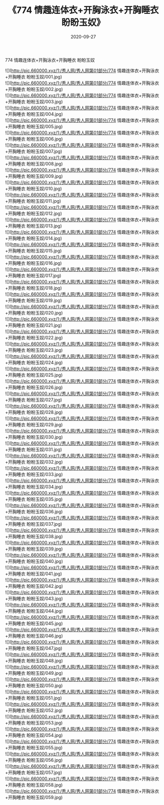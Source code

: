 ﻿---
layout: post
title:  《774 情趣连体衣+开胸泳衣+开胸睡衣 盼盼玉奴》
date:   2020-09-27
img: http://pic.660000.xyz/1:/秀人网/秀人网第01部分/774 情趣连体衣+开胸泳衣+开胸睡衣 盼盼玉奴/000.jpg
categories: [美女, 清纯, 唯美]
---

774 情趣连体衣+开胸泳衣+开胸睡衣 盼盼玉奴

  ![](http://pic.660000.xyz/1:/秀人网/秀人网第01部分/774 情趣连体衣+开胸泳衣+开胸睡衣 盼盼玉奴/001.jpg) <br> ![](http://pic.660000.xyz/1:/秀人网/秀人网第01部分/774 情趣连体衣+开胸泳衣+开胸睡衣 盼盼玉奴/002.jpg) <br> ![](http://pic.660000.xyz/1:/秀人网/秀人网第01部分/774 情趣连体衣+开胸泳衣+开胸睡衣 盼盼玉奴/003.jpg) <br> ![](http://pic.660000.xyz/1:/秀人网/秀人网第01部分/774 情趣连体衣+开胸泳衣+开胸睡衣 盼盼玉奴/004.jpg) <br> ![](http://pic.660000.xyz/1:/秀人网/秀人网第01部分/774 情趣连体衣+开胸泳衣+开胸睡衣 盼盼玉奴/005.jpg) <br> ![](http://pic.660000.xyz/1:/秀人网/秀人网第01部分/774 情趣连体衣+开胸泳衣+开胸睡衣 盼盼玉奴/006.jpg) <br> ![](http://pic.660000.xyz/1:/秀人网/秀人网第01部分/774 情趣连体衣+开胸泳衣+开胸睡衣 盼盼玉奴/007.jpg) <br> ![](http://pic.660000.xyz/1:/秀人网/秀人网第01部分/774 情趣连体衣+开胸泳衣+开胸睡衣 盼盼玉奴/008.jpg) <br> ![](http://pic.660000.xyz/1:/秀人网/秀人网第01部分/774 情趣连体衣+开胸泳衣+开胸睡衣 盼盼玉奴/009.jpg) <br> ![](http://pic.660000.xyz/1:/秀人网/秀人网第01部分/774 情趣连体衣+开胸泳衣+开胸睡衣 盼盼玉奴/010.jpg) <br> ![](http://pic.660000.xyz/1:/秀人网/秀人网第01部分/774 情趣连体衣+开胸泳衣+开胸睡衣 盼盼玉奴/011.jpg) <br> ![](http://pic.660000.xyz/1:/秀人网/秀人网第01部分/774 情趣连体衣+开胸泳衣+开胸睡衣 盼盼玉奴/012.jpg) <br> ![](http://pic.660000.xyz/1:/秀人网/秀人网第01部分/774 情趣连体衣+开胸泳衣+开胸睡衣 盼盼玉奴/013.jpg) <br> ![](http://pic.660000.xyz/1:/秀人网/秀人网第01部分/774 情趣连体衣+开胸泳衣+开胸睡衣 盼盼玉奴/014.jpg) <br> ![](http://pic.660000.xyz/1:/秀人网/秀人网第01部分/774 情趣连体衣+开胸泳衣+开胸睡衣 盼盼玉奴/015.jpg) <br> ![](http://pic.660000.xyz/1:/秀人网/秀人网第01部分/774 情趣连体衣+开胸泳衣+开胸睡衣 盼盼玉奴/016.jpg) <br> ![](http://pic.660000.xyz/1:/秀人网/秀人网第01部分/774 情趣连体衣+开胸泳衣+开胸睡衣 盼盼玉奴/017.jpg) <br> ![](http://pic.660000.xyz/1:/秀人网/秀人网第01部分/774 情趣连体衣+开胸泳衣+开胸睡衣 盼盼玉奴/018.jpg) <br> ![](http://pic.660000.xyz/1:/秀人网/秀人网第01部分/774 情趣连体衣+开胸泳衣+开胸睡衣 盼盼玉奴/019.jpg) <br> ![](http://pic.660000.xyz/1:/秀人网/秀人网第01部分/774 情趣连体衣+开胸泳衣+开胸睡衣 盼盼玉奴/020.jpg) <br> ![](http://pic.660000.xyz/1:/秀人网/秀人网第01部分/774 情趣连体衣+开胸泳衣+开胸睡衣 盼盼玉奴/021.jpg) <br> ![](http://pic.660000.xyz/1:/秀人网/秀人网第01部分/774 情趣连体衣+开胸泳衣+开胸睡衣 盼盼玉奴/022.jpg) <br> ![](http://pic.660000.xyz/1:/秀人网/秀人网第01部分/774 情趣连体衣+开胸泳衣+开胸睡衣 盼盼玉奴/023.jpg) <br> ![](http://pic.660000.xyz/1:/秀人网/秀人网第01部分/774 情趣连体衣+开胸泳衣+开胸睡衣 盼盼玉奴/024.jpg) <br> ![](http://pic.660000.xyz/1:/秀人网/秀人网第01部分/774 情趣连体衣+开胸泳衣+开胸睡衣 盼盼玉奴/025.jpg) <br> ![](http://pic.660000.xyz/1:/秀人网/秀人网第01部分/774 情趣连体衣+开胸泳衣+开胸睡衣 盼盼玉奴/026.jpg) <br> ![](http://pic.660000.xyz/1:/秀人网/秀人网第01部分/774 情趣连体衣+开胸泳衣+开胸睡衣 盼盼玉奴/027.jpg) <br> ![](http://pic.660000.xyz/1:/秀人网/秀人网第01部分/774 情趣连体衣+开胸泳衣+开胸睡衣 盼盼玉奴/028.jpg) <br> ![](http://pic.660000.xyz/1:/秀人网/秀人网第01部分/774 情趣连体衣+开胸泳衣+开胸睡衣 盼盼玉奴/029.jpg) <br> ![](http://pic.660000.xyz/1:/秀人网/秀人网第01部分/774 情趣连体衣+开胸泳衣+开胸睡衣 盼盼玉奴/030.jpg) <br> ![](http://pic.660000.xyz/1:/秀人网/秀人网第01部分/774 情趣连体衣+开胸泳衣+开胸睡衣 盼盼玉奴/031.jpg) <br> ![](http://pic.660000.xyz/1:/秀人网/秀人网第01部分/774 情趣连体衣+开胸泳衣+开胸睡衣 盼盼玉奴/032.jpg) <br> ![](http://pic.660000.xyz/1:/秀人网/秀人网第01部分/774 情趣连体衣+开胸泳衣+开胸睡衣 盼盼玉奴/033.jpg) <br> ![](http://pic.660000.xyz/1:/秀人网/秀人网第01部分/774 情趣连体衣+开胸泳衣+开胸睡衣 盼盼玉奴/034.jpg) <br> ![](http://pic.660000.xyz/1:/秀人网/秀人网第01部分/774 情趣连体衣+开胸泳衣+开胸睡衣 盼盼玉奴/035.jpg) <br> ![](http://pic.660000.xyz/1:/秀人网/秀人网第01部分/774 情趣连体衣+开胸泳衣+开胸睡衣 盼盼玉奴/036.jpg) <br> ![](http://pic.660000.xyz/1:/秀人网/秀人网第01部分/774 情趣连体衣+开胸泳衣+开胸睡衣 盼盼玉奴/037.jpg) <br> ![](http://pic.660000.xyz/1:/秀人网/秀人网第01部分/774 情趣连体衣+开胸泳衣+开胸睡衣 盼盼玉奴/038.jpg) <br> ![](http://pic.660000.xyz/1:/秀人网/秀人网第01部分/774 情趣连体衣+开胸泳衣+开胸睡衣 盼盼玉奴/039.jpg) <br> ![](http://pic.660000.xyz/1:/秀人网/秀人网第01部分/774 情趣连体衣+开胸泳衣+开胸睡衣 盼盼玉奴/040.jpg) <br> ![](http://pic.660000.xyz/1:/秀人网/秀人网第01部分/774 情趣连体衣+开胸泳衣+开胸睡衣 盼盼玉奴/041.jpg) <br> ![](http://pic.660000.xyz/1:/秀人网/秀人网第01部分/774 情趣连体衣+开胸泳衣+开胸睡衣 盼盼玉奴/042.jpg) <br> ![](http://pic.660000.xyz/1:/秀人网/秀人网第01部分/774 情趣连体衣+开胸泳衣+开胸睡衣 盼盼玉奴/043.jpg) <br> ![](http://pic.660000.xyz/1:/秀人网/秀人网第01部分/774 情趣连体衣+开胸泳衣+开胸睡衣 盼盼玉奴/044.jpg) <br> ![](http://pic.660000.xyz/1:/秀人网/秀人网第01部分/774 情趣连体衣+开胸泳衣+开胸睡衣 盼盼玉奴/045.jpg) <br> ![](http://pic.660000.xyz/1:/秀人网/秀人网第01部分/774 情趣连体衣+开胸泳衣+开胸睡衣 盼盼玉奴/046.jpg) <br> ![](http://pic.660000.xyz/1:/秀人网/秀人网第01部分/774 情趣连体衣+开胸泳衣+开胸睡衣 盼盼玉奴/047.jpg) <br> ![](http://pic.660000.xyz/1:/秀人网/秀人网第01部分/774 情趣连体衣+开胸泳衣+开胸睡衣 盼盼玉奴/048.jpg) <br> ![](http://pic.660000.xyz/1:/秀人网/秀人网第01部分/774 情趣连体衣+开胸泳衣+开胸睡衣 盼盼玉奴/049.jpg) <br> ![](http://pic.660000.xyz/1:/秀人网/秀人网第01部分/774 情趣连体衣+开胸泳衣+开胸睡衣 盼盼玉奴/050.jpg) <br> ![](http://pic.660000.xyz/1:/秀人网/秀人网第01部分/774 情趣连体衣+开胸泳衣+开胸睡衣 盼盼玉奴/051.jpg) <br> ![](http://pic.660000.xyz/1:/秀人网/秀人网第01部分/774 情趣连体衣+开胸泳衣+开胸睡衣 盼盼玉奴/052.jpg) <br> ![](http://pic.660000.xyz/1:/秀人网/秀人网第01部分/774 情趣连体衣+开胸泳衣+开胸睡衣 盼盼玉奴/053.jpg) <br> ![](http://pic.660000.xyz/1:/秀人网/秀人网第01部分/774 情趣连体衣+开胸泳衣+开胸睡衣 盼盼玉奴/054.jpg) <br> ![](http://pic.660000.xyz/1:/秀人网/秀人网第01部分/774 情趣连体衣+开胸泳衣+开胸睡衣 盼盼玉奴/055.jpg) <br> ![](http://pic.660000.xyz/1:/秀人网/秀人网第01部分/774 情趣连体衣+开胸泳衣+开胸睡衣 盼盼玉奴/056.jpg) <br> ![](http://pic.660000.xyz/1:/秀人网/秀人网第01部分/774 情趣连体衣+开胸泳衣+开胸睡衣 盼盼玉奴/057.jpg) <br> ![](http://pic.660000.xyz/1:/秀人网/秀人网第01部分/774 情趣连体衣+开胸泳衣+开胸睡衣 盼盼玉奴/058.jpg) <br> ![](http://pic.660000.xyz/1:/秀人网/秀人网第01部分/774 情趣连体衣+开胸泳衣+开胸睡衣 盼盼玉奴/059.jpg) <br>